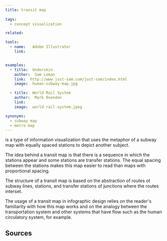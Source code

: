 ```yaml
---
title: transit map
  
tags:
  - concept visualization

related:

tools:
  - name:   Adobe Illustrator
    link:   


examples:
  - title:  Underskin
    author:  Sam Loman
    link:  http://www.just-sam.com/just-sam/index.html
    image:  human-subway-map.jpg

  - title:  World Rail System
    author:  Mark Ovenden
    link:  
    image:  world-rail-system.jpeg

synonyms: 
  - subway map
  - metro map
---
```

is a type of information visualization that uses the metaphor of a subway map with equally spaced stations to depict another subject.

<!--more-->
The idea behind a transit map is that there is a sequence in which the stations appear and some stations are transfer stations. The equal spacing between the stations makes this map easier to read than maps with proportional spacing.

The structure of a transit map is based on the abstraction of routes ot subway lines, stations, and transfer stations of junctions where the routes interset.

The usage of a transit map in infographic design relies on the reader's familiarity with how this map works and on the analogy between the transportation system and other systems that have flow such as the human circulatory system, for example.

## Sources

